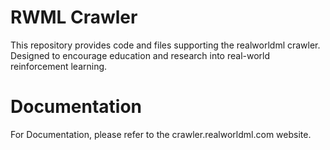 # RWML Crawler 

This repository provides code and files supporting the realworldml crawler.
Designed to encourage education and research into real-world reinforcement learning.

# Documentation
For Documentation, please refer to the crawler.realworldml.com website.
